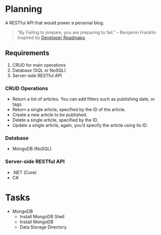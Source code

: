 # Planning
A RESTful API that would power a personal blog.

> “By Failing to prepare, you are preparing to fail.” – Benjamin Franklin
Inspired by [Developer Roadmaps](https://roadmap.sh/).

## Requirements
1. CRUD for main operations
2. Database (SQL or NoSQL)
3. Server-side RESTful API

### CRUD Operations
* Return a list of articles. You can add filters such as publishing date, or tags.
* Return a single article, specified by the ID of the article.
* Create a new article to be published.
* Delete a single article, specified by the ID.
* Update a single article, again, you’d specify the article using its ID.

### Database
* MongoDB (NoSQL)

### Server-side RESTful API
* .NET (Core)
* C#

# Tasks
- MongoDB
    - Install MongoDB Shell
    - Install MongoDB
    - Data Storage Directory
